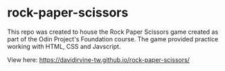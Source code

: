 # rock-paper-scissors

This repo was created to house the Rock Paper Scissors game created as part of the Odin Project's Foundation course. The game provided practice working with HTML, CSS and Javscript.

View here: https://davidirvine-tw.github.io/rock-paper-scissors/